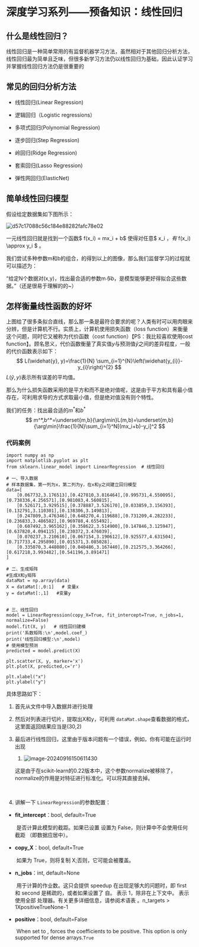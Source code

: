 # 深度学习系列——预备知识：线性回归



## 什么是线性回归？

线性回归是一种简单常用的有监督机器学习方法，虽然相对于其他回归分析方法，线性回归最为简单且乏味，但很多新学习方法仍以线性回归为基础，因此认证学习并掌握线性回归方法仍是很重要的

## 常见的回归分析方法

- 线性回归(Linear Regression)

- 逻辑回归（Logistic regressions）
- 多项式回归(Polynomial Regression)
- 逐步回归(Step Regression)
- 岭回归(Ridge Regression)
- 套索回归(Lasso Regression)
- 弹性网回归(ElasticNet)

## 简单线性回归模型

假设给定数据集如下图所示：

![d57c17088c56c184e88282fafc78e02](pictures/线性回归/d57c17088c56c184e88282fafc78e02.png)

一元线性回归就是找到一个函数$ f(x_i) = mx_i + b$ 使得对任意$ x_i $，有$ f(x_i) \approx y_i $ 。



我们尝试多种参数m和b的组合，的得到以上的图像，那么我们监督学习的过程就可以描述为：

  “给定N个数据对(x,y)，找出最合适的参数m*与b*，是模型能够更好得拟合这些数据。”（还是很易于理解的的~）

## 怎样衡量线性函数的好坏

上图给了很多条拟合直线，那么那一条是最符合要求的呢？人类有时可以用肉眼来分辨，但是计算机不行。实质上，计算机使用损失函数（loss function）来衡量这个问题，同时它又被称为代价函数（cost function）【PS：我比较喜欢使用cost function】。顾名思义，代价函数衡量了真实值$y$与预测值$\hat y$之间的差异程度，一般的代价函数表示如下：
$$
L(\widehat{y}, y)=\frac{1}{N} \sum_{i=1}^{N}\left(\widehat{y_{i}}-y_{i}\right)^{2}
$$
$L(\hat y , y)$表示所有误差的平均值。

那么为什么损失函数采用的是平方和而不是绝对值呢，这是由于平方和具有最小值存在，可利用求导的方式求取最小值，但是绝对值没有则个特性。

我们的任务：找出最合适的$m^*$和$b^*$ 
$$
m^*,b^*=\underset{m,b}{\arg\min}L(m,b)=\underset{m,b}{\arg\min}\frac{1}{N}\sum_{i=1}^N[(mx_i+b)-y_i]^2
$$




### 代码案例

```
import numpy as np 
import matplotlib.pyplot as plt  
from sklearn.linear_model import LinearRegression  # 线性回归
 
# 一、导入数据
# 样本数据集，第一列为x，第二列为y，在x和y之间建立回归模型
data=[
    [0.067732,3.176513],[0.427810,3.816464],[0.995731,4.550095],[0.738336,4.256571],[0.981083,4.560815],
    [0.526171,3.929515],[0.378887,3.526170],[0.033859,3.156393],[0.132791,3.110301],[0.138306,3.149813],
    [0.247809,3.476346],[0.648270,4.119688],[0.731209,4.282233],[0.236833,3.486582],[0.969788,4.655492],
    [0.607492,3.965162],[0.358622,3.514900],[0.147846,3.125947],[0.637820,4.094115],[0.230372,3.476039],
    [0.070237,3.210610],[0.067154,3.190612],[0.925577,4.631504],[0.717733,4.295890],[0.015371,3.085028],
    [0.335070,3.448080],[0.040486,3.167440],[0.212575,3.364266],[0.617218,3.993482],[0.541196,3.891471]
]
 
# 二、生成矩阵
#生成X和y矩阵
dataMat = np.array(data)
X = dataMat[:,0:1]   # 变量x
y = dataMat[:,1]   #变量y
 
 
# 三、线性回归
model = LinearRegression(copy_X=True, fit_intercept=True, n_jobs=1, normalize=False)
model.fit(X, y)   # 线性回归建模
print('系数矩阵:\n',model.coef_)
print('线性回归模型:\n',model)
# 使用模型预测
predicted = model.predict(X)
 
plt.scatter(X, y, marker='x')
plt.plot(X, predicted,c='r')
 
plt.xlabel("x")
plt.ylabel("y")
```

具体思路如下：

1. 首先从文件中导入数据并进行处理

2. 然后对列表进行切片，提取出X和y，可利用 `dataMat.shape`查看数据的格式，这里面返回结果应当是(30,2)

3. 最后进行线性回归，这里由于版本问题有一个错误，例如，你有可能在运行时出现

   1. ![image-20240916150611430](C:\Users\wangkaikai\AppData\Roaming\Typora\typora-user-images\image-20240916150611430.png)

   ​	这是由于在scikit-learn的0.22版本中，这个参数normalize被移除了，normalize的作用是对特征进行标准化。可以将其直接去掉。

   ​	

4. 讲解一下 `LinearRegression`的参数配置：

- **fit_intercept**：bool, default=True

  ​	是否计算此模型的截距。如果已设置 设置为 False，则计算中不会使用任何截距 （即数据应居中）。

- **copy_X**：bool, default=True

  ​	如果为 True，则将复制 X;否则，它可能会被覆盖。

- **n_jobs**：int, default=None

  ​	用于计算的作业数。这只会提供 speedup 在出现足够大的问题时，即 first 和 second 是稀疏的，或者如果设置了 自。 表示 1，除非在上下文中。 表示使用全部 处理器。有关更多详细信息，请参阅术语表 。n_targets > 1XpositiveTrueNone-1

- **positive**：bool, default=False

  ​	When set to , forces the coefficients to be positive. This option is only supported for dense arrays.`True`

  

